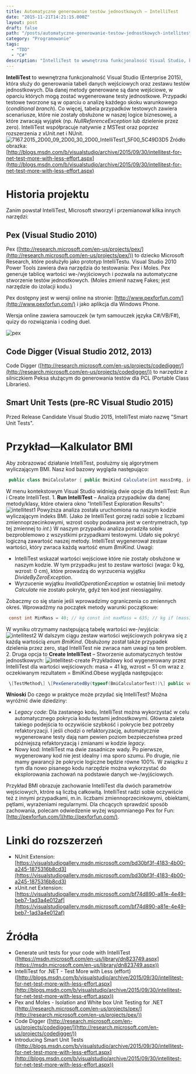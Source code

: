 ```yaml
---
title: Automatyczne generowanie testów jednostkowych — IntelliTest
date: "2015-11-21T14:21:15.000Z"
layout: post
draft: false
path: "/posts/automatyczne-generowanie-testow-jednostkowych-intellitest/"
category: "Programowanie"
tags:
  - "TDD"
  - "C#"
description: "IntelliTest to wewnętrzna funkcjonalność Visual Studio, która służy do generowania tabeli danych wejściowych oraz zestawu testów jednostkowych. Dla danej metody generowane są dane wejściowe, w oparciu których mogą zostać wygenerowane testy jednostkowe. Przypadki testowe tworzone są w oparciu o analizę każdego skoku warunkowego (conditional branch)."
---
```


**IntelliTest** to wewnętrzna funkcjonalność Visual Studio (Enterprise 2015), która służy do generowania tabeli danych wejściowych oraz zestawu testów jednostkowych. Dla danej metody generowane są dane wejściowe, w oparciu których mogą zostać wygenerowane testy jednostkowe. Przypadki testowe tworzone są w oparciu o analizę każdego skoku warunkowego (_conditional branch_). Co więcej, tabela przypadków testowych zawiera scenariusze, które nie zostały obsłużone w naszej logice biznesowej, a które zwracają wyjątek (np. _NullReferenceException_ lub dzielenie przez zero). IntelliTest współpracuje natywnie z MSTest oraz poprzez rozszerzenia z xUnit.net i NUnit. ![7167.2015_2D00_09_2D00_30_2D00_IntelliTest1_5F00_5C49D3D5](99812817-0813-4e63-a196-24abfc49bf09.jpg)  Źródło obrazka: [http://blogs.msdn.com/b/visualstudio/archive/2015/09/30/intellitest-for-net-test-more-with-less-effort.aspx](http://blogs.msdn.com/b/visualstudio/archive/2015/09/30/intellitest-for-net-test-more-with-less-effort.aspx)

# Historia projektu

Zanim powstał IntelliTest, Microsoft stworzył i przemianował kilka innych narzędzi:

## Pex (Visual Studio 2010)

Pex ([http://research.microsoft.com/en-us/projects/pex/](http://research.microsoft.com/en-us/projects/pex/)) to dziecko Microsoft Research, które posłużyło jako prototyp IntelliTestu. Visual Studio 2010 Power Tools zawiera dwa narzędzia do testowania: Pex i Moles. Pex generuje tablicę wartości we-/wyjściowych i pozwala na automatyczne stworzenie testów jednostkowych. (Moles zmienił nazwę Fakes; jest narzędzie do izolacji kodu.)

Pex dostępny jest w wersji online na stronie: [http://www.pexforfun.com/](http://www.pexforfun.com/) i jako aplikcja dla Windows Phone.

Wersja online zawiera samouczek (w tym samouczek języka C#/VB/F#), quizy do rozwiązania i coding duel.

![pex](c50f828e-7af0-4247-acc4-786238a4c2e8.png)

## Code Digger (Visual Studio 2012, 2013)

Code Digger ([http://research.microsoft.com/en-us/projects/codedigger/](http://research.microsoft.com/en-us/projects/codedigger/)) to narzędzie z silniczkiem Peksa służącym do generowania testów dla PCL (Portable Class Libraries).

## Smart Unit Tests (pre-RC Visual Studio 2015)

Przed Release Candidate Visual Studio 2015, IntelliTest miało nazwę "Smart Unit Tests".

# **Przykład—Kalkulator BMI**

Aby zobrazować działanie IntelliTest, posłużmy się algorytmem wyliczającym BMI. Nasz kod bazowy wygląda następująco: 
```csharp
 public class BmiCalculator { public BmiKind Calculate(int massInKg, int heightInCentimetres) { decimal heightInMetres = heightInCentimetres / 100m; decimal bmi = massInKg / (heightInMetres * heightInMetres); if (bmi < 18.5m) return BmiKind.Underweight; if (bmi < 25) return BmiKind.Normal; if (bmi < 30) return BmiKind.Overweight; if (bmi >= 30) return BmiKind.Obese; throw new InvalidOperationException(); } } public enum BmiKind { Underweight = 0, Normal = 1, Overweight = 2, Obese = 3 } 
```
 W menu kontekstowym Visual Studio widnieją dwie opcje dla IntelliTest: Run i Create IntelliTest. 1. **Run IntelliTest** – Analiza przypadków dla danej metody/klasy, które otwiera okno "IntelliTest Exploration Results": ![intellitest1](498986b3-778e-41ab-b8df-f90c9121c224.png) Powyższa analiza została uruchomiona na naszym kodzie wyliczającym indeks BMI. (Jako że IntelliTest gorzej radzi sobie z liczbami zmiennoprzecinkowymi, wzrost osoby podawana jest w centrymetrach, typ tej zmiennej to _int_.) W naszym przypadku analiza poradziła sobie bezproblemowo z wszystkimi przypadkami testowymi. Udało się pokryć logiczną zawartość naszej metody. IntelliTest wygenerował zestaw wartości, który zwraca każdą wartość enum _BmiKind_. Uwagi:

*   IntelliTest wskazał wartości wejściowe które nie zostały obsłużone w naszym kodzie. W tym przypadku jest to zestaw wartości (waga: 0 kg, wzrost: 0 cm), które prowadzą do wyrzucenia wyjątku _DivideByZeroException_.
*   Wyrzucenie wyjątku _InvalidOperationException_ w ostatniej linii metody _Calculate_ nie zostało pokryte, gdyż ten kod jest nieosiągalny.

Zobaczmy co się stanie jeśli wprowadzimy ograniczenia co zmiennych okreś. Wprowadźmy na początek metody warunki początkowe: 
```csharp
 const int MinMass = 40; // kg const int maxMass = 635; // kg if (massInKg <= MinMass || massInKg > maxMass) throw new ArgumentOutOfRangeException(); const int minHeight = 50; // cm const int maxHeight = 272; // cm if (heightInCentimetres <= minHeight || heightInCentimetres > maxHeight) throw new ArgumentOutOfRangeException(); 
```
 W wyniku otrzymamy następującą tabelę wartości we-/wyjścia: ![intellitest2](9cdd7694-b55b-44b7-9cdd-5ce6ee2c859c.png) W dalszym ciągu zestaw wartości wejściowych pokrywa się z każdą wartością _enum BmiKind_. Obsłużony został także przypadek dzielenia przez zero, stąd IntelliTest nie zwraca nam uwagi na ten problem. 2. Druga opcja to **Create IntelliTest** – Stworzenie automatycznych testów jednostkowych: ![intellitest-create](3229b81e-4ebe-466b-a57d-1ca9dd34a097.png) Przykładowy kod wygenerowany przez IntelliTest dla wartości wejściowych: masa = 41 kg, wzrost = 51 cm wraz z oczekiwanym rezultatem = BmiKind.Obese wygląda następująco: 
```csharp
 \[TestMethod\] \[PexGeneratedBy(typeof(BmiCalculatorTest))\] public void Calculate186() { BmiKind i; global::BmiCalculator.BmiCalculator s0 = new global::BmiCalculator.BmiCalculator(); i = this.Calculate(s0, 41, 51); Assert.AreEqual<BmiKind>(BmiKind.Obese, i); Assert.IsNotNull((object)s0); } 
```
 **Wnioski** Do czego w praktyce może przydać się IntelliTest? Można wyróżnić dwie dziedziny:

*   _Legacy code_: Dla zastanego kodu, IntelliTest można wykorzystać w celu automatycznego pokrycia kodu testami jednostkowymi. Główna zaleta takiego podejścia to oczywiście szybkość i pokrycie bez potrzeby refaktoryzacji. I jeśli chodzi o refaktoryzację, automatycznie wygenerowane testy dają nam pewien poziom bezpieczeństwa przed późniejszą refaktoryzacją i zmianami w kodzie _legacy_.
*   Nowy kod: IntelliTest ma dwie zasadnicze wady. Po pierwsze, wygenerowany kod nie jest idealny i ma sporo szumu. Po drugie, nie mamy gwarancji że pokrycie logiczne będzie równe 100%. W związku z tym dla nowo pisanego kodu narzędzie można wykorzystać do eksplorowania zachowań na podstawie danych we-/wyjściowych.

Przykład BMI obrazuje zachowanie IntelliTest dla dwóch parametrów wejściowych, ktróre są liczbą całkowitą. IntelliTest radzi sobie oczywiście też z innymi przypadkami, m.in. liczbami zmiennoprzecinkowymi, obiektami, pętlami, wyrażeniami regularnymi. Dla chcących sprawdzić sposób zachowania, polecam odwiedzenie wyżej wspomnianego Pex for Fun: [http://pexforfun.com/](http://pexforfun.com/).

# **Linki do rozszerzeń**

*   NUnit Extension: [https://visualstudiogallery.msdn.microsoft.com/bd30bf3f-4183-4b00-a245-1875316b8cd3](https://visualstudiogallery.msdn.microsoft.com/bd30bf3f-4183-4b00-a245-1875316b8cd3)
*   xUnit.net Extension: [https://visualstudiogallery.msdn.microsoft.com/bf74d890-a81e-4e49-beb7-1ad3a4e012af](https://visualstudiogallery.msdn.microsoft.com/bf74d890-a81e-4e49-beb7-1ad3a4e012af)

# **Źródła**

*   Generate unit tests for your code with IntelliTest ([https://msdn.microsoft.com/en-us/library/dn823749.aspx](https://msdn.microsoft.com/en-us/library/dn823749.aspx))
*   IntelliTest for .NET - Test More with Less (effort) ([http://blogs.msdn.com/b/visualstudio/archive/2015/09/30/intellitest-for-net-test-more-with-less-effort.aspx](http://blogs.msdn.com/b/visualstudio/archive/2015/09/30/intellitest-for-net-test-more-with-less-effort.aspx))
*   Pex and Moles - Isolation and White box Unit Testing for .NET ([http://research.microsoft.com/en-us/projects/pex/](http://research.microsoft.com/en-us/projects/pex/))
*   Code Digger ([http://research.microsoft.com/en-us/projects/codedigger/](http://research.microsoft.com/en-us/projects/codedigger/))
*   Introducing Smart Unit Tests ([http://blogs.msdn.com/b/visualstudio/archive/2015/09/30/intellitest-for-net-test-more-with-less-effort.aspx](http://blogs.msdn.com/b/visualstudio/archive/2015/09/30/intellitest-for-net-test-more-with-less-effort.aspx))